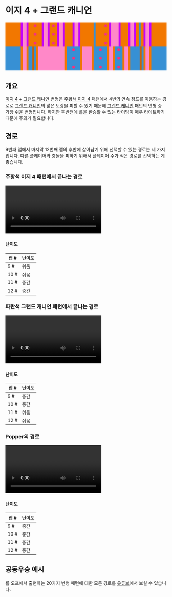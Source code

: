 # 이지 4 + 그랜드 캐니언

![Easy 4 + Grand Canyon](../images/variations/easy-4-grand-canyon.jpg)

## 개요

[이지 4](../rolls/easy-4.md#주황색-롤) + [그랜드 캐니언](../rolls/grand-canyon.md) 변형은 [주황색 이지 4](../rolls/easy-4.md#주황색-롤) 패턴에서 4번의 연속 점프를 이용하는 경로로 [그랜드 캐니언](../rolls/grand-canyon.md)의 넓은 도랑을 피할 수 있기 때문에 [그랜드 캐니언](../rolls/grand-canyon.md) 패턴의 변형 중 가장 쉬운 변형입니다. 하지만 후반전에 롤을 환승할 수 있는 타이밍이 매우 타이트하기 때문에 주의가 필요합니다.

## 경로

9번째 랩에서 마지막 12번째 랩의 후반에 살아남기 위해 선택할 수 있는 경로는 세 가지입니다. 다른 플레이어와 충돌을 피하기 위해서 플레이어 수가 적은 경로를 선택하는 게 좋습니다.

### 주황색 이지 4 패턴에서 끝나는 경로

<video controls>
  <source src="../../images/variations/easy-4-grand-canyon-end-on-orange.mp4" type="video/mp4">
</video>

#### 난이도

| 랩 #  | 난이도     |
| ----- | ---------- |
| 9 #   | 쉬움       |
| 10 #  | 쉬움       |
| 11 #  | 중간       |
| 12 #  | 중간       |

### 파란색 그랜드 캐니언 패턴에서 끝나는 경로

<video controls>
  <source src="../../images/variations/easy-4-grand-canyon-end-on-blue.mp4" type="video/mp4">
</video>

#### 난이도

| 랩 #  | 난이도     |
| ----- | ---------- |
| 9 #   | 중간       |
| 10 #  | 중간       |
| 11 #  | 쉬움       |
| 12 #  | 쉬움       |

### Popper의 경로

<video controls>
  <source src="../../images/variations/easy-4-grand-canyon-poppers-path.mp4" type="video/mp4">
</video>

#### 난이도

| 랩 #  | 난이도     |
| ----- | ---------- |
| 9 #   | 중간       |
| 10 #  | 중간       |
| 11 #  | 중간       |
| 12 #  | 중간       |

## 공동우승 예시

롤 오프에서 출현하는 20가지 변형 패턴에 대한 모든 경로를 [유튜브](https://www.youtube.com/playlist?list=PLG_QNSp9ZgJLWYSNl4vY26VJCZeOQHO1F)에서 보실 수 있습니다.
